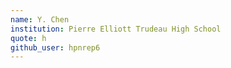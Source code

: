 ```yaml
---
name: Y. Chen
institution: Pierre Elliott Trudeau High School
quote: h
github_user: hpnrep6
---
```

